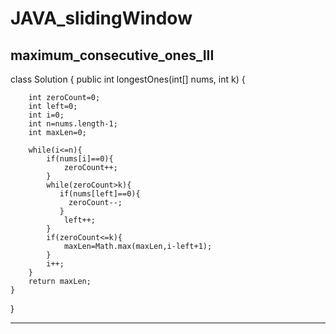 # JAVA_slidingWindow

maximum_consecutive_ones_III
--------------------------------------------------------------------------------------------------------------------------------------------------------------


class Solution {
public int longestOnes(int[] nums, int k) {
       
        int zeroCount=0;
        int left=0;
        int i=0;
        int n=nums.length-1;
        int maxLen=0;
        
        while(i<=n){
            if(nums[i]==0){
                zeroCount++;
            }
            while(zeroCount>k){
               if(nums[left]==0){
                 zeroCount--;
               }
                left++;   
            }
            if(zeroCount<=k){
                maxLen=Math.max(maxLen,i-left+1);
            }
            i++;
        }
        return maxLen;
    }
}

----------------------------------------------------------------------------------------------------------------------------------------------------------------

